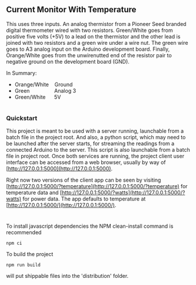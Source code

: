 ## Current Monitor With Temperature

This uses three inputs.  An analog thermistor from a Pioneer Seed branded digital thermometer wired with two resistors.  Green/White goes from positive five volts (+5V) to a lead on the thermistor and the other lead is joined with two resistors and a green wire under a wire nut.  The green wire goes to A3 analog input on the Arduino development board.  Finally, Orange/White goes from the unwirenutted end of the resistor pair to negative ground on the development board (GND).

In Summary:
* Orange/White&nbsp;&nbsp;&nbsp; Ground
* Green&nbsp;&nbsp;&nbsp;&nbsp;&nbsp;&nbsp;&nbsp;&nbsp;&nbsp;&nbsp;&nbsp;&nbsp;&nbsp;&nbsp;&nbsp;&nbsp; Analog 3
* Green/White&nbsp;&nbsp;&nbsp;&nbsp;&nbsp; 5V

#

### Quickstart
This project is meant to be used with a server running, launchable from a batch file in the project root.  And also, a python script, which may need to be launched after the server starts, for streaming the readings from a connected Arduino to the server.  This script is also launchable from a batch file in project root.  Once both services are running, the project client user interface can be accessed from a web browser, usually by way of [http://127.0.0.1:5000](http://127.0.0.1:5000).

Right now two versions of the client app can be seen by visiting [http://127.0.0.1:5000/?temperature](http://127.0.0.1:5000/?temperature) for temperature data and [http://127.0.0.1:5000/?watts](http://127.0.0.1:5000/?watts) for power data.  The app defaults to temperature at [http://127.0.0.1:5000/](http://127.0.0.1:5000/).

#

To install javascript dependencies the NPM clean-install command is recommended

```
npm ci
```


To build the project 
```
npm run build
```
will put shippable files into the 'distribution' folder.